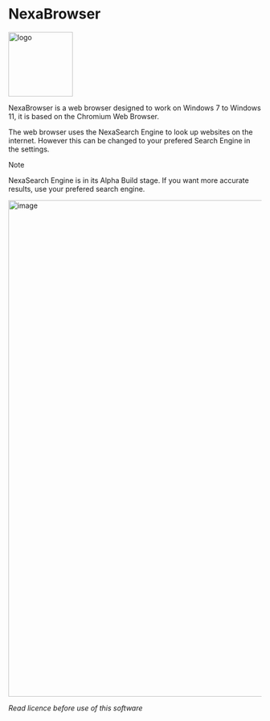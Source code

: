 # NexaBrowser
<img width="128" height="128" alt="logo" src="https://github.com/user-attachments/assets/ad66e330-8afb-4fe9-a317-cbed3c0f4b18" />

NexaBrowser is a web browser designed to work on Windows 7 to Windows 11, it is based on the Chromium Web Browser.

The web browser uses the NexaSearch Engine to look up websites on the internet. However this can be changed to your prefered Search Engine in the settings.

>[!NOTE]
>NexaSearch Engine is in its Alpha Build stage. If you want more accurate results, use your prefered search engine.

<img width="1472" height="986" alt="image" src="https://github.com/user-attachments/assets/6e7f80c6-2fbd-4d25-a924-5cef0b5d13c8" />

_*Read licence before use of this software*_
